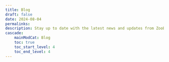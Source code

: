 ```yaml
---
title: Blog
draft: false
date: 2024-08-04
permalinks:
description: Stay up to date with the latest news and updates from ZooBerry.
cascade:
    mainModCat: Blog
    toc: true
    toc_start_level: 4
    toc_end_level: 4
---
```


